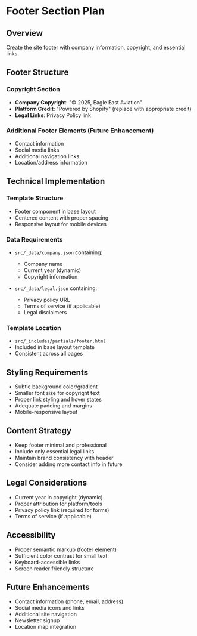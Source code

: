 # Footer Section Plan

## Overview
Create the site footer with company information, copyright, and essential links.

## Footer Structure

### Copyright Section
- **Company Copyright**: "© 2025, Eagle East Aviation"
- **Platform Credit**: "Powered by Shopify" (replace with appropriate credit)
- **Legal Links**: Privacy Policy link

### Additional Footer Elements (Future Enhancement)
- Contact information
- Social media links
- Additional navigation links
- Location/address information

## Technical Implementation

### Template Structure
- Footer component in base layout
- Centered content with proper spacing
- Responsive layout for mobile devices

### Data Requirements
- `src/_data/company.json` containing:
  - Company name
  - Current year (dynamic)
  - Copyright information

- `src/_data/legal.json` containing:
  - Privacy policy URL
  - Terms of service (if applicable)
  - Legal disclaimers

### Template Location
- `src/_includes/partials/footer.html`
- Included in base layout template
- Consistent across all pages

## Styling Requirements
- Subtle background color/gradient
- Smaller font size for copyright text
- Proper link styling and hover states
- Adequate padding and margins
- Mobile-responsive layout

## Content Strategy
- Keep footer minimal and professional
- Include only essential legal links
- Maintain brand consistency with header
- Consider adding more contact info in future

## Legal Considerations
- Current year in copyright (dynamic)
- Proper attribution for platform/tools
- Privacy policy link (required for forms)
- Terms of service (if applicable)

## Accessibility
- Proper semantic markup (footer element)
- Sufficient color contrast for small text
- Keyboard-accessible links
- Screen reader friendly structure

## Future Enhancements
- Contact information (phone, email, address)
- Social media icons and links
- Additional site navigation
- Newsletter signup
- Location map integration